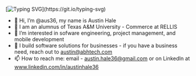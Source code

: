 [![Typing SVG](https://readme-typing-svg.herokuapp.com?font=Fira+Code&pause=1000&random=false&width=435&lines=Hello+World!+Welcome+to+my+GitHub.)](https://git.io/typing-svg)

- 👋 Hi, I’m @aus36, my name is Austin Hale
- 🏫 I am an alumnus of Texas A&M University - Commerce at RELLIS
- 👀 I’m interested in sofware engineering, project management, and mobile development
- 🌱 I build software solutions for businesses - if you have a business need, reach out to austin@abhtech.com
- 📫 How to reach me: email - austin.hale36@gmail.com or on LinkedIn at www.linkedin.com/in/austinhale36
<!---
aus36/aus36 is a ✨ special ✨ repository because its `README.md` (this file) appears on your GitHub profile.
You can click the Preview link to take a look at your changes.
--->
